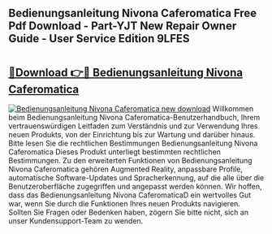 ## Bedienungsanleitung Nivona Caferomatica Free Pdf Download - Part-YJT New Repair Owner Guide - User Service Edition 9LFES

# <h2><a href="http://df29zbc.blite.top/?on=Bedienungsanleitung+Nivona+Caferomatica">🔗Download 👉🔴 Bedienungsanleitung Nivona Caferomatica</a></h2>

[![Bedienungsanleitung Nivona Caferomatica new download](https://i.imgur.com/lujVjoI.png)](http://df29zbc.blite.top/?on=Bedienungsanleitung+Nivona+Caferomatica)
Willkommen beim Bedienungsanleitung Nivona Caferomatica-Benutzerhandbuch, Ihrem vertrauenswürdigen Leitfaden zum Verständnis und zur Verwendung Ihres neuen Produkts, von der Einrichtung bis zur Wartung und darüber hinaus. Bitte lesen Sie die rechtlichen Bestimmungen Bedienungsanleitung Nivona Caferomatica Dieses Produkt unterliegt bestimmten rechtlichen Bestimmungen. Zu den erweiterten Funktionen von Bedienungsanleitung Nivona Caferomatica gehören Augmented Reality, anpassbare Profile, automatische Software-Updates und Spracherkennung, auf die alle über die Benutzeroberfläche zugegriffen und angepasst werden können. Wir hoffen, dass das Bedienungsanleitung Nivona CaferomaticaD ein wertvolles Gut war, wenn Sie durch die Funktionen Ihres neuen Produkts navigieren. Sollten Sie Fragen oder Bedenken haben, zögern Sie bitte nicht, sich an unser Kundensupport-Team zu wenden.
